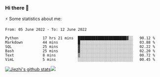### Hi there 👋

⚡ Some statistics about me:


<!--START_SECTION:waka-->

```text
From: 05 June 2022 - To: 12 June 2022

Python           17 hrs 21 mins  ██████████████████████▓░░   90.12 %
Markdown         44 mins         █░░░░░░░░░░░░░░░░░░░░░░░░   03.88 %
SQL              25 mins         ▓░░░░░░░░░░░░░░░░░░░░░░░░   02.22 %
Bash             25 mins         ▓░░░░░░░░░░░░░░░░░░░░░░░░   02.20 %
Text             8 mins          ▒░░░░░░░░░░░░░░░░░░░░░░░░   00.72 %
VimL             5 mins          ░░░░░░░░░░░░░░░░░░░░░░░░░   00.45 %
```

<!--END_SECTION:waka-->





[![Jiezhi's github stats](https://github-readme-stats.vercel.app/api?username=Jiezhi&show_icons=true)](https://github.com/Jiezhi/github-readme-stats)[![](https://stats.justsong.cn/api/leetcode/?username=Jiezhi)](https://leetcode.com/Jiezhi/) 
<!--
[![Top Langs](https://github-readme-stats.vercel.app/api/top-langs/?username=Jiezhi&hide=javascript,html)](https://github.com/Jiezhi/github-readme-stats)

**Jiezhi/Jiezhi** is a ✨ _special_ ✨ repository because its `README.md` (this file) appears on your GitHub profile.

Here are some ideas to get you started:

- 🔭 I’m currently working on ...
- 🌱 I’m currently learning ...
- 👯 I’m looking to collaborate on ...
- 🤔 I’m looking for help with ...
- 💬 Ask me about ...
- 📫 How to reach me: ...
- 😄 Pronouns: ...
- ⚡ Fun fact: ...
-->

